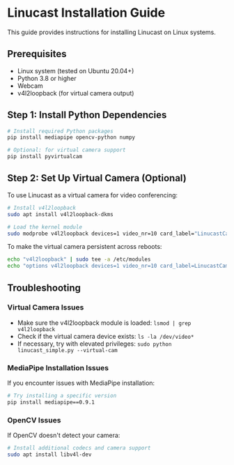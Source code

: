 # Linucast Installation Guide

This guide provides instructions for installing Linucast on Linux systems.

## Prerequisites

- Linux system (tested on Ubuntu 20.04+)
- Python 3.8 or higher
- Webcam
- v4l2loopback (for virtual camera output)

## Step 1: Install Python Dependencies

```bash
# Install required Python packages
pip install mediapipe opencv-python numpy

# Optional: for virtual camera support
pip install pyvirtualcam
```

## Step 2: Set Up Virtual Camera (Optional)

To use Linucast as a virtual camera for video conferencing:

```bash
# Install v4l2loopback
sudo apt install v4l2loopback-dkms

# Load the kernel module
sudo modprobe v4l2loopback devices=1 video_nr=10 card_label="LinucastCam" exclusive_caps=1
```

To make the virtual camera persistent across reboots:

```bash
echo "v4l2loopback" | sudo tee -a /etc/modules
echo "options v4l2loopback devices=1 video_nr=10 card_label=LinucastCam exclusive_caps=1" | sudo tee -a /etc/modprobe.d/v4l2loopback.conf
```

## Troubleshooting

### Virtual Camera Issues

- Make sure the v4l2loopback module is loaded: `lsmod | grep v4l2loopback`
- Check if the virtual camera device exists: `ls -la /dev/video*`
- If necessary, try with elevated privileges: `sudo python linucast_simple.py --virtual-cam`

### MediaPipe Installation Issues

If you encounter issues with MediaPipe installation:

```bash
# Try installing a specific version
pip install mediapipe==0.9.1
```

### OpenCV Issues

If OpenCV doesn't detect your camera:

```bash
# Install additional codecs and camera support
sudo apt install libv4l-dev
```
